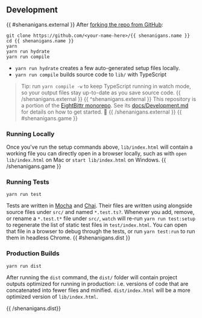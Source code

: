 ## Development

{{ #shenanigans.external }}
After [forking the repo from GitHub](https://help.github.com/articles/fork-a-repo):

```shell
git clone https://github.com/<your-name-here>/{{ shenanigans.name }}
cd {{ shenanigans.name }}
yarn
yarn run hydrate
yarn run compile
```

-   `yarn run hydrate` creates a few auto-generated setup files locally.
-   `yarn run compile` builds source code to `lib/` with TypeScript

> Tip: run `yarn compile -w` to keep TypeScript running in watch mode, so your output files stay up-to-date as you save source code.
{{ /shenanigans.external }}
{{ ^shenanigans.external }}
This repository is a portion of the [EightBittr monorepo](https://raw.githubusercontent.com/FullScreenShenanigans/EightBittr).
See its [docs/Development.md](../../docs/Development.md) for details on how to get started. 💖
{{ /shenanigans.external }}
{{ #shenanigans.game }}

### Running Locally

Once you've run the setup commands above, `lib/index.html` will contain a working file you can directly open in a browser locally, such as with `open lib/index.html` on Mac or `start lib/index.html` on Windows.
{{ /shenanigans.game }}

### Running Tests

```shell
yarn run test
```

Tests are written in [Mocha](https://github.com/mochajs/mocha) and [Chai](https://github.com/chaijs/chai).
Their files are written using alongside source files under `src/` and named `*.test.ts?`.
Whenever you add, remove, or rename a `*.test.t*` file under `src/`, `watch` will re-run `yarn run test:setup` to regenerate the list of static test files in `test/index.html`.
You can open that file in a browser to debug through the tests, or run `yarn test:run` to run them in headless Chrome.
{{ #shenanigans.dist }}

### Production Builds

```shell
yarn run dist
```

After running the `dist` command, the `dist/` folder will contain project outputs optimized for running in production: i.e. versions of code that are concatenated into fewer files and minified.
`dist/index.html` will be a more optimized version of `lib/index.html`.

{{ /shenanigans.dist}}

<!-- Maps -->
<!-- /Maps -->
